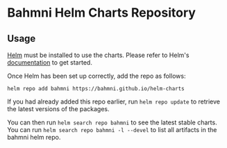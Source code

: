 # Bahmni Helm Charts Repository
## Usage

[Helm](https://helm.sh) must be installed to use the charts.  Please refer to
Helm's [documentation](https://helm.sh/docs) to get started.

Once Helm has been set up correctly, add the repo as follows:

  `helm repo add bahmni https://bahmni.github.io/helm-charts`


If you had already added this repo earlier, run `helm repo update` to retrieve
the latest versions of the packages.  

You can then run `helm search repo bahmni` to see the latest stable charts. You can run `helm search repo bahmni -l --devel` to list all artifacts in the bahmni helm repo.
